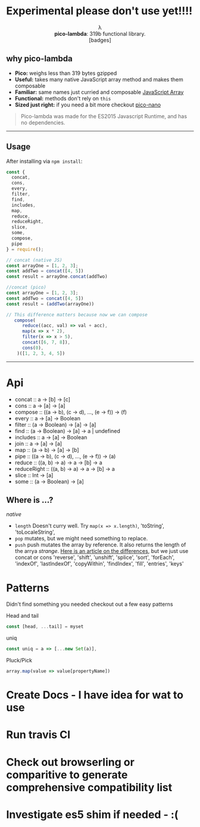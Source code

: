 # Experimental please don't use yet!!!!

<p align="center">
    λ
  <br>
  <b>pico-lambda</b>: 319b functional library.
  <br>
  [badges]
</p>

## why pico-lambda
- **Pico:** weighs less than 319 bytes gzipped
- **Useful:** takes many native JavaScript array method and makes them composable
- **Familiar:** same names just curried and composable [JavaScript Array](https://developer.mozilla.org/en-US/docs/Web/JavaScript/Reference/Global_Objects/Array)
- **Functional:** methods don't rely on `this`
- **Sized just right:** if you need a bit more checkout [pico-nano](https://github.com/trainyard/pico-nano)


> Pico-lambda was made for the ES2015 Javascript Runtime, and has no dependencies.

* * *

## Usage

After installing via `npm install`:

```js
const {
  concat,
  cons,
  every,
  filter,
  find,
  includes,
  map,
  reduce,
  reduceRight,
  slice,
  some,
  compose,
  pipe
} = require();

// concat (native JS)
const arrayOne = [1, 2, 3];
const addTwo = concat([4, 5])
const result = arrayOne.concat(addTwo)

//concat (pico)
const arrayOne = [1, 2, 3];
const addTwo = concat([4, 5])
const result = (addTwo(arrayOne))

// This difference matters because now we can compose
   compose(
      reduce((acc, val) => val + acc),
      map(x => x * 2),
      filter(x => x > 5),
      concat([6, 7, 8]),
      cons(0),
    )([1, 2, 3, 4, 5])
```

* * *

# Api
- concat :: a -> [b] -> [c]
- cons :: a -> [a] -> [a]
- compose :: ((a -> b), (c -> d), ..., (e -> f)) -> (f)
- every  :: a -> [a] -> Boolean
- filter :: (a -> Boolean) -> [a] -> [a]
- find :: (a -> Boolean) -> [a] -> a | undefined
- includes :: a -> [a] -> Boolean
- join :: a -> [a] -> [a]
- map :: (a -> b) -> [a] -> [b]
- pipe :: ((a -> b), (c -> d), ..., (e -> f)) -> (a)
- reduce :: ((a, b) -> a) -> a -> [b] -> a
- reduceRight :: ((a, b) -> a) -> a -> [b] -> a
- slice :: Int -> [a]
- some :: (a -> Boolean) -> [a]

## Where is ...?
*native*
- `length` Doesn't curry well. Try `map(x => x.length)`,
'toString',
'toLocaleString',
- `pop` mutates, but we might need something to replace.
- `push` push mutates the array by reference. It also returns the length of the arrya *strange*. [Here is an article on the differences](http://gunnariauvinen.com/difference-between-concat-and-push-in-javascript/), but we just use concat or cons
'reverse',
'shift',
'unshift',
'splice',
'sort',
'forEach',
'indexOf',
'lastIndexOf',
'copyWithin',
'findIndex',
'fill',
'entries',
'keys'
# Patterns
Didn't find something you needed checkout out a few easy patterns

Head and tail
```js
const [head, ...tail] = myset
```

uniq
```js
const uniq = a => [...new Set(a)],
```

Pluck/Pick
```js
array.map(value => value[propertyName])
```


# Create Docs - I have idea for wat to use

# Run travis CI

# Check out browserling or comparitive to generate comprehensive compatibility list

# Investigate es5 shim if needed - :(


